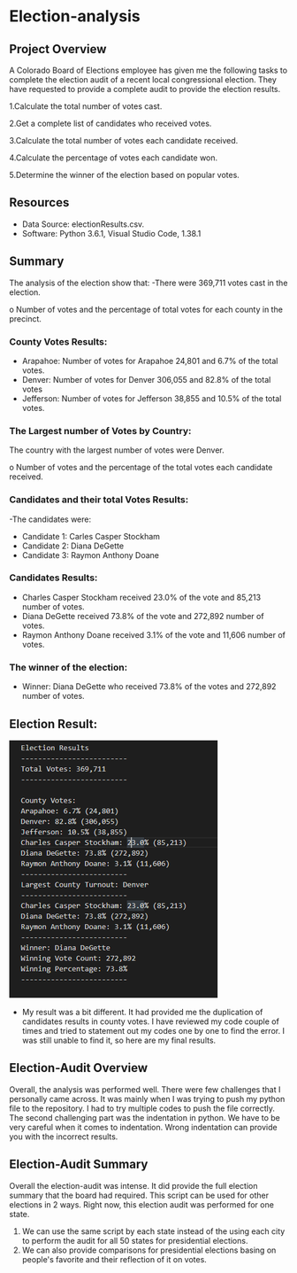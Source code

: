 # Election-analysis

## Project Overview 
A Colorado Board of Elections employee has given me the following tasks to complete the election audit of a recent local congressional election. They have requested to provide a complete audit to provide the election results.  

1.Calculate the total number of votes cast. 

2.Get a complete list of candidates who received votes. 

3.Calculate the total number of votes each candidate received. 

4.Calculate the percentage of votes each candidate won. 

5.Determine the winner of the election based on popular votes. 

## Resources
- Data Source: electionResults.csv.
- Software: Python 3.6.1, Visual Studio Code, 1.38.1

## Summary
The analysis of the election show that: 
-There were 369,711 votes cast in the election. 

o Number of votes and the percentage of total votes for each county in the precinct.
### County Votes Results:
- Arapahoe: Number of votes for Arapahoe 24,801 and 6.7% of the total votes. 
- Denver: Number of votes for Denver 306,055 and 82.8% of the total votes
- Jefferson: Number of votes for Jefferson 38,855 and 10.5% of the total votes. 

### The Largest number of Votes by Country: 
The country with the largest number of votes were Denver. 

o	Number of votes and the percentage of the total votes each candidate received.
### Candidates and their total Votes Results: 
-The candidates were: 
  - Candidate 1: Carles Casper Stockham
  - Candidate 2: Diana DeGette
  - Candidate 3: Raymon Anthony Doane
### Candidates Results:  
  - Charles Casper Stockham received 23.0% of the vote and 85,213 number of votes.
  - Diana DeGette received 73.8% of the vote and 272,892 number of votes.
  - Raymon Anthony Doane received 3.1% of the vote and 11,606 number of votes.
### The winner of the election: 
  - Winner: Diana DeGette who received 73.8% of the votes and 272,892 number of votes. 
  
## Election Result: 
![Election_Result](https://github.com/Zainak94/Election-analysis/blob/master/Election_Results.PNG)
- My result was a bit different. It had provided me the duplication of candidates results in county votes. I have reviewed my code couple of times and tried to statement out my codes one by one to find the error. I was still unable to find it, so here are my final results. 

## Election-Audit Overview
Overall, the analysis was performed well. There were few challenges that I personally came across. It was mainly when I was trying to push my python file to the repository. I had to try multiple codes to push the file correctly. The second challenging part was the indentation in python. We have to be very careful when it comes to indentation. Wrong indentation can provide you with the incorrect results.

## Election-Audit Summary
Overall the election-audit was intense. It did provide the full election summary that the board had required. This script can be used for other elections in 2 ways. Right now, this election audit was performed for one state. 
1. We can use the same script by each state instead of the using each city to perform the audit for all 50 states for presidential elections. 
2. We can also provide comparisons for presidential elections basing on people's favorite and their reflection of it on votes. 
